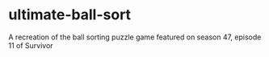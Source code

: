 # ultimate-ball-sort
 A recreation of the ball sorting puzzle game featured on season 47, episode 11 of Survivor
